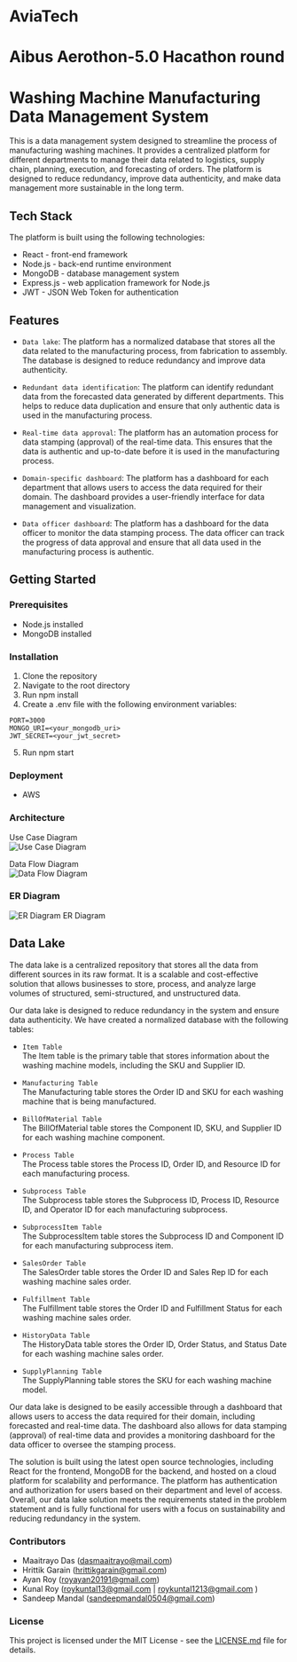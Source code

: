 # AviaTech
# Aibus Aerothon-5.0 Hacathon round
# Washing Machine Manufacturing Data Management System
This is a data management system designed to streamline the process of manufacturing washing machines. It provides a centralized platform for different departments to manage their data related to logistics, supply chain, planning, execution, and forecasting of orders. The platform is designed to reduce redundancy, improve data authenticity, and make data management more sustainable in the long term.

## Tech Stack
The platform is built using the following technologies:

- React - front-end framework
- Node.js - back-end runtime environment
- MongoDB - database management system
- Express.js - web application framework for Node.js
- JWT - JSON Web Token for authentication

## Features
- `Data lake`: The platform has a normalized database that stores all the data related to the manufacturing process, from fabrication to assembly. The database is designed to reduce redundancy and improve data authenticity.

- `Redundant data identification`: The platform can identify redundant data from the forecasted data generated by different departments. This helps to reduce data duplication and ensure that only authentic data is used in the manufacturing process.

- `Real-time data approval`: The platform has an automation process for data stamping (approval) of the real-time data. This ensures that the data is authentic and up-to-date before it is used in the manufacturing process.

- `Domain-specific dashboard`: The platform has a dashboard for each department that allows users to access the data required for their domain. The dashboard provides a user-friendly interface for data management and visualization.

- `Data officer dashboard`: The platform has a dashboard for the data officer to monitor the data stamping process. The data officer can track the progress of data approval and ensure that all data used in the manufacturing process is authentic.

## Getting Started
### Prerequisites
- Node.js installed
- MongoDB installed

### Installation
1. Clone the repository
2. Navigate to the root directory
3. Run npm install
4. Create a .env file with the following environment variables:
```
PORT=3000
MONGO_URI=<your_mongodb_uri>
JWT_SECRET=<your_jwt_secret>
```
5. Run npm start

### Deployment
- AWS

### Architecture
Use Case Diagram\
![Use Case Diagram](Diagram/useCaseDiagram.png)

Data Flow Diagram\
![Data Flow Diagram](Diagram/DataFlowDiagram.png)

### ER Diagram
![ER Diagram](Diagram/ER_diagram_page-0001.jpg)
ER Diagram

## Data Lake
The data lake is a centralized repository that stores all the data from different sources in its raw format. It is a scalable and cost-effective solution that allows businesses to store, process, and analyze large volumes of structured, semi-structured, and unstructured data.

Our data lake is designed to reduce redundancy in the system and ensure data authenticity. We have created a normalized database with the following tables:

- `Item Table`\
The Item table is the primary table that stores information about the washing machine models, including the SKU and Supplier ID.

- `Manufacturing Table`\
The Manufacturing table stores the Order ID and SKU for each washing machine that is being manufactured.

- `BillOfMaterial Table`\
The BillOfMaterial table stores the Component ID, SKU, and Supplier ID for each washing machine component.

- `Process Table`\
The Process table stores the Process ID, Order ID, and Resource ID for each manufacturing process.

- `Subprocess Table`\
The Subprocess table stores the Subprocess ID, Process ID, Resource ID, and Operator ID for each manufacturing subprocess.

- `SubprocessItem Table`\
The SubprocessItem table stores the Subprocess ID and Component ID for each manufacturing subprocess item.

- `SalesOrder Table`\
The SalesOrder table stores the Order ID and Sales Rep ID for each washing machine sales order.

- `Fulfillment Table`\
The Fulfillment table stores the Order ID and Fulfillment Status for each washing machine sales order.

- `HistoryData Table`\
The HistoryData table stores the Order ID, Order Status, and Status Date for each washing machine sales order.

- `SupplyPlanning Table`\
The SupplyPlanning table stores the SKU for each washing machine model.

Our data lake is designed to be easily accessible through a dashboard that allows users to access the data required for their domain, including forecasted and real-time data. The dashboard also allows for data stamping (approval) of real-time data and provides a monitoring dashboard for the data officer to oversee the stamping process.

The solution is built using the latest open source technologies, including React for the frontend, MongoDB for the backend, and hosted on a cloud platform for scalability and performance. The platform has authentication and authorization for users based on their department and level of access. Overall, our data lake solution meets the requirements stated in the problem statement and is fully functional for users with a focus on sustainability and reducing redundancy in the system.

### Contributors
- Maaitrayo Das (dasmaaitrayo@mail.com)
- Hrittik Garain (hrittikgarain@gmail.com)
- Ayan Roy (royayan20191@gmail.com)
- Kunal Roy (roykuntal13@gmail.com | roykuntal1213@gmail.com )
- Sandeep Mandal (sandeepmandal0504@gmail.com)

### License
This project is licensed under the MIT License - see the [LICENSE.md](LICENSE) file for details.






